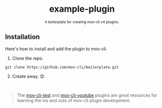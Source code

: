<div align="center">

  # example-plugin 
  <sub>A boilerplate for creating mov-cli v4 plugins.</sub>

</div>

## Installation
Here's how to install and add the plugin to mov-cli.

1. Clone the repo.
```
git clone https://github.com/mov-cli/boilerplate.git
```
2. Create away. 😊

<br>

> The [mov-cli-test](https://github.com/mov-cli/mov-cli-test) and [mov-cli-youtube](https://github.com/mov-cli/mov-cli-youtube) plugins are great resources for learning the ins and outs of mov-cli plugin development.
